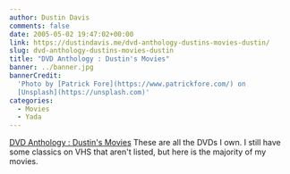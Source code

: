 ```yaml
---
author: Dustin Davis
comments: false
date: 2005-05-02 19:47:02+00:00
link: https://dustindavis.me/dvd-anthology-dustins-movies-dustin/
slug: dvd-anthology-dustins-movies-dustin
title: "DVD Anthology : Dustin's Movies"
banner: ../banner.jpg
bannerCredit:
  'Photo by [Patrick Fore](https://www.patrickfore.com/) on
  [Unsplash](https://unsplash.com)'
categories:
  - Movies
  - Yada
---
```


[DVD Anthology : Dustin's Movies](http://dvdanthology.com/Dustin-movielist.html)
These are all the DVDs I own. I still have some classics on VHS that aren't
listed, but here is the majority of my movies.
